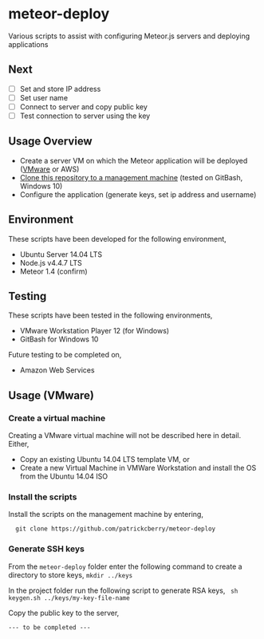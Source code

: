 # meteor-deploy
Various scripts to assist with configuring Meteor.js servers and deploying applications

## Next
- [ ] Set and store IP address
- [ ] Set user name
- [ ] Connect to server and copy public key
- [ ] Test connection to server using the key

## Usage Overview
+ Create a server VM on which the Meteor application will be deployed ([VMware](#create-a-virtual-machine) or AWS)
+ [Clone this repository to a management machine](#install-the-scripts) (tested on GitBash, Windows 10)
+ Configure the application (generate keys, set ip address and username)

## Environment

These scripts have been developed for the following environment,
+ Ubuntu Server 14.04 LTS
+ Node.js v4.4.7 LTS
+ Meteor 1.4 (confirm)

## Testing 

These scripts have been tested in the following environments,
+ VMware Workstation Player 12 (for Windows)
+ GitBash for Windows 10

Future testing to be completed on,
+ Amazon Web Services

## Usage (VMware)

### Create a virtual machine

Creating a VMware virtual machine will not be described here in detail. Either,
+ Copy an existing Ubuntu 14.04 LTS template VM, or
+ Create a new Virtual Machine in VMWare Workstation and install the OS from the Ubuntu 14.04 ISO

### Install the scripts

Install the scripts on the management machine by entering,

```
  git clone https://github.com/patrickcberry/meteor-deploy
```
### Generate SSH keys

From the ```meteor-deploy``` folder enter the following command to create a directory to store keys, 
```mkdir ../keys```

In the project folder run the following script to generate RSA keys,
``` sh keygen.sh ../keys/my-key-file-name```

Copy the public key to the server,

``` --- to be completed --- ```


